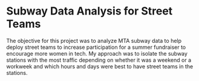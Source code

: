 # Subway Data Analysis for Street Teams

The objective for this project was to analyze MTA subway data to help deploy street teams to increase participation for a summer fundraiser to encourage more women in tech. My approach was to isolate the subway stations with the most traffic depending on whether it was a weekend or a workweek and which hours and days were best to have street teams in the stations.